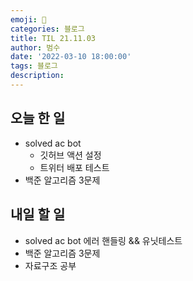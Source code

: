 ```yaml
---
emoji: 🏃
categories: 블로그
title: TIL 21.11.03
author: 범수
date: '2022-03-10 18:00:00'
tags: 블로그
description:
---
```

<!-- 
튜토리얼, 하우 투 가이드, 설명 ,레퍼런스 
https://documentation.divio.com/tutorials/
-->

## 오늘 한 일

* solved ac bot
  * 깃허브 액션 설정
  * 트위터 배포 테스트
* 백준 알고리즘 3문제

## 내일 할 일

* solved ac bot 에러 핸들링 && 유닛테스트
* 백준 알고리즘 3문제
* 자료구조 공부